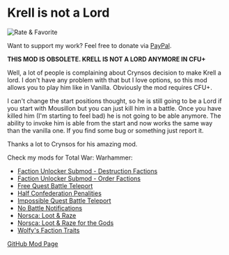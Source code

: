 # Krell is not a Lord

![Rate & Favorite](https://i.imgur.com/fVVaDCS.gif)

Want to support my work? Feel free to donate via
[PayPal](paypal.me/echaravolar).

**THIS MOD IS OBSOLETE. KRELL IS NOT A LORD ANYMORE IN CFU+**

Well, a lot of people is complaining about Crynsos decision to make Krell a
lord. I don't have any problem with that but I love options, so this mod allows
you to play him like in Vanilla. Obviously the mod requires CFU+.

I can't change the start positions thought, so he is still going to be a Lord if
you start with Mousillon but you can just kill him in a battle. Once you have
killed him (I'm starting to feel bad) he is not going to be able anymore. The
ability to invoke him is able from the start and now works the same way than
the vanilla one. If you find some bug or something just report it.

Thanks a lot to Crynsos for his amazing mod.

Check my mods for Total War: Warhammer:

* [Faction Unlocker Submod - Destruction Factions](http://steamcommunity.com/sharedfiles/filedetails/?id=1105739137)
* [Faction Unlocker Submod - Order Factions](http://steamcommunity.com/sharedfiles/filedetails/?id=1105739425)
* [Free Quest Battle Teleport](http://steamcommunity.com/sharedfiles/filedetails/?id=1118166368)
* [Half Confederation Penalities](http://steamcommunity.com/sharedfiles/filedetails/?id=1132916263)
* [Impossible Quest Battle Teleport](https://steamcommunity.com/sharedfiles/filedetails/?id=1118164395)
* [No Battle Notifications](http://steamcommunity.com/sharedfiles/filedetails/?id=1132916287)
* [Norsca: Loot & Raze](https://steamcommunity.com/sharedfiles/filedetails/?id=1118362434)
* [Norsca: Loot & Raze for the Gods](https://steamcommunity.com/sharedfiles/filedetails/?id=1118471309)
* [Wolfy's Faction Traits](http://steamcommunity.com/sharedfiles/filedetails/?id=1107494226)

[GitHub Mod Page](https://github.com/msolefonte/tww-mods-collection/mods/krell-is-not-a-lord)

